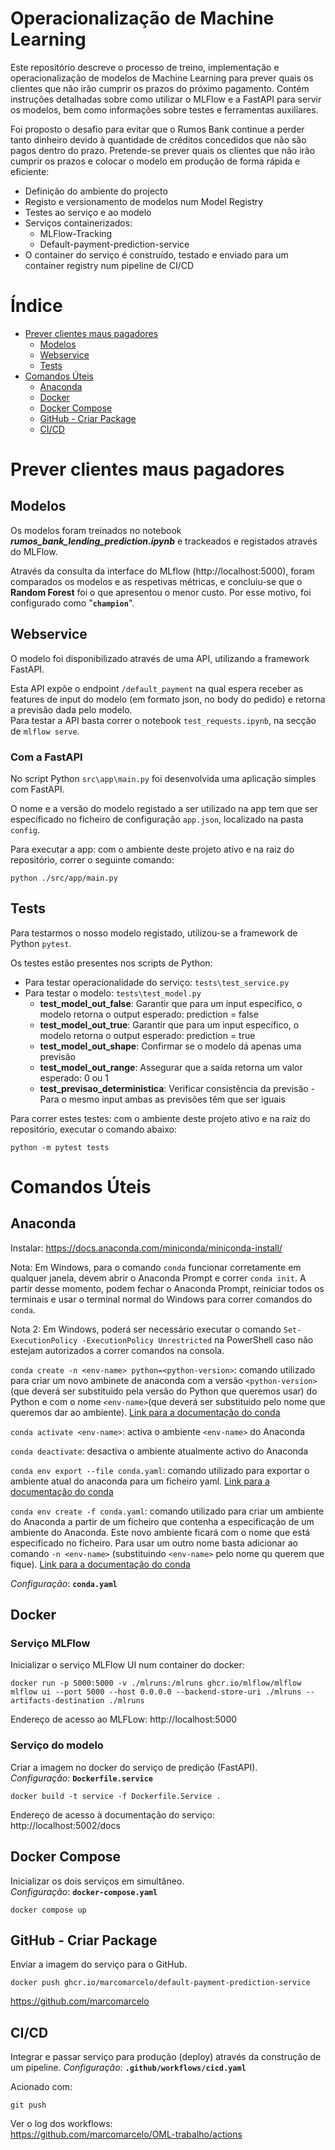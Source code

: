 
# Operacionalização de Machine Learning 

Este repositório descreve o processo de treino, implementação e operacionalização de modelos de Machine Learning para prever quais os clientes que não irão cumprir os prazos do próximo pagamento. Contém instruções detalhadas sobre como utilizar o MLFlow e a FastAPI para servir os modelos, bem como informações sobre testes e ferramentas auxiliares.

Foi proposto o desafio para evitar que o Rumos Bank continue a perder tanto dinheiro devido à quantidade de créditos concedidos que não são pagos dentro do prazo. Pretende-se prever quais os clientes que não irão cumprir os prazos e colocar o modelo em produção de forma rápida e eficiente:
* Definição do ambiente do projecto
* Registo e versionamento de modelos num Model Registry
* Testes ao serviço e ao modelo
* Serviços containerizados: 
    - MLFlow-Tracking
    - Default-payment-prediction-service
* O container do serviço é construído, testado e enviado para um container registry num pipeline de CI/CD

# Índice
- [Prever clientes maus pagadores](#prever-clientes-maus-pagadores)
    - [Modelos](#modelos)
    - [Webservice](#webservice)    
    - [Tests](#tests)
- [Comandos Úteis](#comandos-úteis)
    - [Anaconda](#tests)
    - [Docker](#docker)
    - [Docker Compose](#docker-compose)
    - [GitHub - Criar Package](#github---criar-package)
    - [CI/CD](#cicd)

# Prever clientes maus pagadores

## Modelos

Os modelos foram treinados no notebook ***rumos_bank_lending_prediction.ipynb*** e trackeados e registados através do MLFlow.

Através da consulta da interface do MLflow (http://localhost:5000), foram comparados os modelos e as respetivas métricas, e concluiu-se que o **Random Forest** foi o que apresentou o menor custo. Por esse motivo, foi configurado como "**`champion`**".


## Webservice

O modelo foi disponibilizado através de uma API, utilizando a framework FastAPI.

Esta API expõe o endpoint `/default_payment` na qual espera receber as features de input do modelo (em formato json, no body do pedido) e retorna a previsão dada pelo modelo.   
Para testar a API basta correr o notebook `test_requests.ipynb`, na secção de `mlflow serve`.

### Com a FastAPI

No script Python  `src\app\main.py` foi desenvolvida uma aplicação simples com FastAPI.

O nome e a versão do modelo registado a ser utilizado na app tem que ser especificado no ficheiro de configuração `app.json`, localizado na pasta `config`.

Para executar a app: com o ambiente deste projeto ativo e na raiz do repositório, correr o seguinte comando:
```
python ./src/app/main.py
```

## Tests

Para testarmos o nosso modelo registado, utilizou-se a framework de Python `pytest`.

Os testes estão presentes nos scripts de Python:
* Para testar operacionalidade do serviço: `tests\test_service.py`
* Para testar o modelo: `tests\test_model.py`
    - **test_model_out_false**: Garantir que para um input específico, o modelo retorna o output esperado: prediction = false
    - **test_model_out_true**: Garantir que para um input específico, o modelo retorna o output esperado: prediction = true
    - **test_model_out_shape**: Confirmar se o modelo dá apenas uma previsão
    - **test_model_out_range**: Assegurar que a saída retorna um valor esperado: 0 ou 1
    - **test_previsao_deterministica**: Verificar consistência da previsão - Para o mesmo input ambas as previsões têm que ser iguais

Para correr estes testes: com o ambiente deste projeto ativo e na raiz do repositório, executar o comando abaixo:
```
python -m pytest tests
```

# Comandos Úteis

## Anaconda

Instalar: https://docs.anaconda.com/miniconda/miniconda-install/

Nota: Em Windows, para o comando `conda` funcionar corretamente em qualquer janela, devem abrir o Anaconda Prompt e correr `conda init`. A partir desse momento, podem fechar o Anaconda Prompt, reiniciar todos os terminais e usar o terminal normal do Windows para correr comandos do `conda`.

Nota 2: Em Windows, poderá ser necessário executar o comando `Set-ExecutionPolicy -ExecutionPolicy Unrestricted` na PowerShell caso não estejam autorizados a correr comandos na consola.

`conda create -n <env-name> python=<python-version>`: comando utilizado para criar um novo ambinete de anaconda com a versão `<python-version>` (que deverá ser substituido pela versão do Python que queremos usar) do Python e com o nome `<env-name>`(que deverá ser substituido pelo nome que queremos dar ao ambiente). [Link para a documentação do conda](https://conda.io/projects/conda/en/latest/user-guide/tasks/manage-environments.html#creating-an-environment-with-commands)

`conda activate <env-name>`: activa o ambiente `<env-name>` do Anaconda

`conda deactivate`: desactiva o ambiente atualmente activo do Anaconda

`conda env export --file conda.yaml`: comando utilizado para exportar o ambiente atual do anaconda para um ficheiro yaml. [Link para a documentação do conda](https://conda.io/projects/conda/en/latest/user-guide/tasks/manage-environments.html#exporting-the-environment-yml-file)

`conda env create -f conda.yaml`: comando utilizado para criar um ambiente do Anaconda a partir de um ficheiro que contenha a especificação de um ambiente do Anaconda. Este novo ambiente ficará com o nome que está especificado no ficheiro. Para usar um outro nome basta adicionar ao comando `-n <env-name>` (substituindo `<env-name>` pelo nome qu querem que fique). [Link para a documentação do conda](https://conda.io/projects/conda/en/latest/user-guide/tasks/manage-environments.html#creating-an-environment-from-an-environment-yml-file)   

*Configuração*: **`conda.yaml`**


## Docker

### Serviço MLFlow

Inicializar o serviço MLFlow UI num container do docker:

```
docker run -p 5000:5000 -v ./mlruns:/mlruns ghcr.io/mlflow/mlflow mlflow ui --port 5000 --host 0.0.0.0 --backend-store-uri ./mlruns --artifacts-destination ./mlruns
```

Endereço de acesso ao MLFLow: 
http://localhost:5000


### Serviço do modelo 

Criar a imagem no docker do serviço de predição (FastAPI).   
*Configuração*: **`Dockerfile.service`**
```
docker build -t service -f Dockerfile.Service .
```
Endereço de acesso à documentação do serviço: 
http://localhost:5002/docs


## Docker Compose
Inicializar os dois serviços em simultâneo.   
*Configuração*: **`docker-compose.yaml`**
```
docker compose up
```

## GitHub - Criar Package
Enviar a imagem do serviço para o GitHub.
```
docker push ghcr.io/marcomarcelo/default-payment-prediction-service
```

https://github.com/marcomarcelo


## CI/CD
Integrar e passar serviço para produção (deploy) através da construção de um pipeline.
*Configuração*: **`.github/workflows/cicd.yaml`**

Acionado com:
```
git push
```

Ver o log dos workflows:   
https://github.com/marcomarcelo/OML-trabalho/actions
